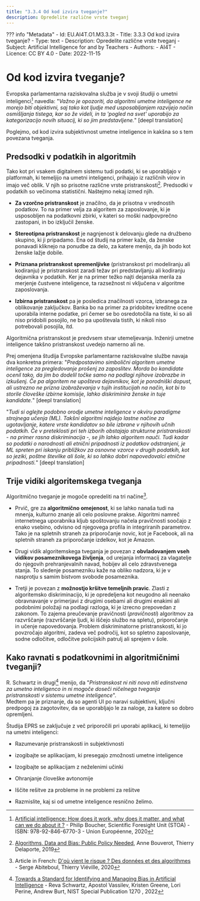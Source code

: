 ```yaml
---
title: "3.3.4 Od kod izvira tveganje?"
description: Opredelite različne vrste tveganj
---
```

??? info "Metadata"
    - Id: EU.AI4T.O1.M3.3.3t
    - Title: 3.3.3 Od kod izvira tveganje?
    - Type: text
    - Description: Opredelite različne vrste tveganj
    - Subject: Artificial Intelligence for and by Teachers
    - Authors:
        - AI4T 
    - Licence: CC BY 4.0
    - Date: 2022-11-15


# Od kod izvira tveganje?
Evropska parlamentarna raziskovalna služba je v svoji študiji o umetni inteligenci[^1] navedla: "*Važno je opozoriti, da algoritmi umetne inteligence ne morejo biti objektivni, saj tako kot ljudje med usposabljanjem razvijejo način osmišljanja tistega, kar so že videli, in ta 'pogled na svet' uporabijo za kategorizacijo novih situacij, ki so jim predstavljene.*" [deepl translation]

Poglejmo, od kod izvira subjektivnost umetne inteligence in kakšna so s tem povezana tveganja.

## Predsodki v podatkih in algoritmih

Tako kot pri vsakem digitalnem sistemu tudi podatki, ki se uporabljajo v platformah, ki temeljijo na umetni inteligenci, prihajajo iz različnih virov in imajo več oblik. V njih so prisotne različne vrste pristranskosti[^2]. Predsodki v podatkih so večinoma statistični. Naštejmo nekaj izmed njih.

- **Za vzorčno pristranskost** je značilno, da je prisotna v vrednostih podatkov. To na primer velja za algoritem za zaposlovanje, ki je usposobljen na podatkovni zbirki, v kateri so moški nadpovprečno zastopani, in bo izključil ženske.

- **Stereotipna pristranskost** je nagnjenost k delovanju glede na družbeno skupino, ki ji pripadamo. Ena od študij na primer kaže, da ženske ponavadi kliknejo na ponudbe za delo, za katere menijo, da jih bodo kot ženske lažje dobile.

- **Priznana pristranskost spremenljivke** (pristranskost pri modeliranju ali kodiranju) je pristranskost zaradi težav pri predstavljanju ali kodiranju dejavnika v podatkih. Ker je na primer težko najti dejanska merila za merjenje čustvene inteligence, ta razsežnost ni vključena v algoritme zaposlovanja.

- **Izbirna pristranskost** pa je posledica značilnosti vzorca, izbranega za oblikovanje zaključkov. Banka bo na primer za pridobitev kreditne ocene uporabila interne podatke, pri čemer se bo osredotočila na tiste, ki so ali niso pridobili posojilo, ne bo pa upoštevala tistih, ki nikoli niso potrebovali posojila, itd.

Algoritmična pristranskost je predvsem stvar utemeljevanja. Inženirji umetne inteligence takšno pristranskost uvedejo namerno ali ne.

Prej omenjena študija Evropske parlamentarne raziskovalne službe navaja dva konkretna primera: "*Predpostavimo simbolični algoritem umetne inteligence za pregledovanje prošenj za zaposlitev. Morda bo kandidate ocenil tako, da jim bo dodelil točke samo na podlagi njihove izobrazbe in izkušenj. Če pa algoritem ne upošteva dejavnikov, kot je porodniški dopust, ali ustrezno ne prizna izobraževanja v tujih institucijah na način, kot bi to storile človeške izbirne komisije, lahko diskriminira ženske in tuje kandidate.*" [deepl translation]

"*Tudi si oglejte podobno orodje umetne inteligence v okviru paradigme strojnega učenja (ML). Takšni algoritmi najdejo lastne načine za ugotavljanje, katere vrste kandidatov so bile izbrane v njihovih učnih podatkih. Če v preteklosti pri teh izborih obstajajo strukturne pristranskosti - na primer rasna diskriminacija -, se jih lahko algoritem nauči. Tudi kadar so podatki o narodnosti ali etnični pripadnosti iz podatkov odstranjeni, je ML spreten pri iskanju približkov za osnovne vzorce v drugih podatkih, kot so jeziki, poštne številke ali šole, ki so lahko dobri napovedovalci etnične pripadnosti.*" [deepl translation]

## Trije vidiki algoritemskega tveganja

Algoritmično tveganje je mogoče opredeliti na tri načine[^3].

- Prvič, gre za **algoritmično omejenost**, ki se lahko nanaša tudi na mnenja, kulturno znanje ali celo poslovne prakse. Algoritmi namreč internetnega uporabnika kljub spoštovanju načela pravičnosti soočajo z enako vsebino, odvisno od njegovega profila in integriranih parametrov. Tako je na spletnih straneh za priporočanje novic, kot je Facebook, ali na spletnih straneh za priporočanje izdelkov, kot je Amazon.

- Drugi vidik algoritemskega tveganja je povezan z **obvladovanjem vseh vidikov posameznikovega življenja**, od urejanja informacij za vlagatelje do njegovih prehranjevalnih navad, hobijev ali celo zdravstvenega stanja. To sledenje posamezniku kaže na obliko nadzora, ki je v nasprotju s samim bistvom svobode posameznika.

- Tretji je povezan z **možnostjo kršitve temeljnih pravic**. Zlasti z algoritemsko diskriminacijo, ki je opredeljena kot neugodno ali neenako obravnavanje v primerjavi z drugimi osebami ali drugimi enakimi ali podobnimi položaji na podlagi razloga, ki je izrecno prepovedan z zakonom. To zajema preučevanje pravičnosti (*pravičnosti*) algoritmov za razvrščanje (razvrščanje ljudi, ki iščejo službo na spletu), priporočanje in učenje napovedovanja. Problem diskriminatorne pristranskosti, ki jo povzročajo algoritmi, zadeva več področij, kot so spletno zaposlovanje, sodne odločitve, odločitve policijskih patrulj ali sprejem v šole.

## Kako ravnati s podatkovnimi in algoritmičnimi tveganji?

R. Schwartz in drugi[^4] menijo, da "*Pristranskost ni niti nova niti edinstvena za umetno inteligenco in ni mogoče doseči ničelnega tveganja pristranskosti v sistemu umetne inteligence*".  
Medtem pa je priznanje, da so agenti UI po naravi subjektivni, ključni predpogoj za zagotovitev, da se uporabljajo le za naloge, za katere so dobro opremljeni.

Študija EPRS se zaključuje z več priporočili pri uporabi aplikacij, ki temeljijo na umetni inteligenci:

- Razumevanje pristranskosti in subjektivnosti

- izogibajte se aplikacijam, ki presegajo zmožnosti umetne inteligence

- Izogibajte se aplikacijam z neželenimi učinki

- Ohranjanje človeške avtonomije

- Iščite rešitve za probleme in ne problemi za rešitve

- Razmislite, kaj si od umetne inteligence resnično želimo.

[^1]: [Artificial intelligence: How does it work, why does it matter, and what can we do about it ?](https://www.europarl.europa.eu/thinktank/en/document/EPRS_STU(2020)641547) - Philip Boucher, Scientific Foresight Unit (STOA) - ISBN: 978-92-846-6770-3 - Union Européenne, 2020

[^2]: [Algorithms, Data and Bias: Public Policy Needed](https://www.institutmontaigne.org/en/analysis/algorithms-data-and-bias-public-policy-needed?_wrapper_format=html), Anne Bouverot, Thierry Delaporte, 2019

[^3]: Article in French: [D'où vient le risque ? Des données et des algorithmes](https://www.lemonde.fr/blog/binaire/2020/02/05/les-plateformes-numeriques-un-foyer-pour-les-risques-donnees-et-algorithmes/) - Serge Abiteboul, Thierry Viéville, 2020

[^4]: [Towards a Standard for Identifying and Managing Bias in Artificial Intelligence](https://doi.org/10.6028/NIST.SP.1270) - Reva Schwartz, Apostol Vassilev, Kristen Greene, Lori Perine, Andrew Burt, NIST Special Publication 1270 , 2022
